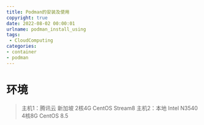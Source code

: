 ```yaml
---
title: Podman的安装及使用
copyright: true
date: 2022-08-02 00:00:01
urlname: podman_install_using
tags:
 - CloudComputing
categories: 
- container
- podman
---
```

# 环境
> 主机1：腾讯云 新加坡 2核4G CentOS Stream8
> 主机2：本地 Intel N3540 4核8G CentOS 8.5

